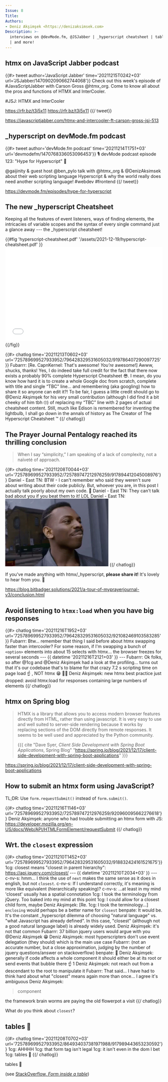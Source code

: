 ```yaml
---
Issue: 8
Title: 
Authors:
- Deniz Akşimşek <https://denizaksimsek.com>
Description: >-
  interviews on @devMode.fm, @JSJabber | _hyperscript cheatsheet | tables🤮 
  | and more!
---
```



## htmx on JavaScript Jabber podcast

{{#> tweet author='JavaScript Jabber' time='20211215T0242+03' url='JSJabber/1470902090662744068'}}
Check out this week's episode of #JavaScriptJabber with Carson Gross @htmx_org.
Come to know all about the pros and functions of HTMX and InterCooler.

\#JSJ: HTMX and InterCooler

<https://rfr.bz/t3i5x11> <https://rfr.bz/t3i5x11>
{{/ tweet}}

<https://javascriptjabber.com/htmx-and-intercooler-ft-carson-gross-jsj-513>


## _hyperscript on devMode.fm podcast

{{#> tweet author='devMode.fm podcast' time='20211214T1751+03' url='devmodefm/1470768336053096453'}}
🎙 devMode podcast episode 123: "Hype for Hyperscript" 🌟

@gaijinity & guest host @ben_pylo talk with @htmx_org & @DenizAksimsek about 
their web scripting language Hyperscript & why the world really does need 
another scripting language! #webdev #frontend
{{/ tweet}}

<https://devmode.fm/episodes/hype-for-hyperscript>


## The new _hyperscript Cheatsheet

Keeping all the features of event listeners, ways of finding elements, the intricacies of variable scopes and the syntax of every single command just a glance away --- the _hyperscript cheatsheet!

{{#fig 'hyperscript-cheatsheet.pdf' '/assets/2021-12-19/hyperscript-cheatsheet.pdf' }}
<embed width="100%" height="300" type="application/pdf" src="/assets/2021-12-19/hyperscript-cheatsheet.pdf"></embed>
{{/fig}}

{{#> chatlog time='20211213T0602+03' url='725789699527933952/796428329531605032/919786407290097725'}}
Fubarrr: [Re. CapnKernel: That's awesome!  _You're_ awesome!] Awww, shucks,
  thanks! Yes, I do indeed take full credit for the fact that there now exists
  a probably 90% complete Hyperscript Cheatsheet 😎. I mean, do you know how 
  hard it is to create a whole Google doc from scratch, complete with title and
  single “TBC” line… and remembering (aka googling) how to share it so anyone 
  can edit it?! To be fair, I guess a little credit should go to 
  @Deniz Akşimşek for his very small contribution (although I did find it a bit
  cheeky of him tbh 🙄) of replacing my “TBC” line with 2 pages of actual 
  cheatsheet content. Still, much like Edison is remembered for inventing the
  lightbulb, I shall go down in the annals of history as The Creator of The
  Hyperscript Cheatsheet ™
{{/ chatlog}}


## The Prayer Journal Pentalogy reached its thrilling conclusion

> When I say “simplicity,” I am speaking of a lack of complexity, not a naïveté
> of approach.

{{#> chatlog time='20211208T0044+03' url='725789699527933952/725789747212976259/917894412045008976'}}
Daniel - East TN: BTW - I can't remember who said they weren't sure about 
  writing about their code publicly. But, whoever you are, in this post I 
  actually talk poorly about my own code. 🙂
Daniel - East TN: They can't talk bad about you if you beat them to it! LOL
Daniel - East TN: ![you can't X if you don't Y meme gif](/assets/2021-12-12/feel-me-think-about-it.gif)
{{/ chatlog}}

If you've made anything with htmx/_hyperscript, **please share it!** It's 
lovely to hear from you. 💙

<https://blog.bitbadger.solutions/2021/a-tour-of-myprayerjournal-v3/conclusion.html>


## Avoid listening to `htmx:load` when you have big responses

{{#> chatlog time='20211216T1952+03' url='725789699527933952/796428329531605032/921082469103583285'}}
Fubarrr: Btw... remember that thing I said before about htmx swapping faster
  than intercooler? For some reason, if I'm swapping a bunch of `<option>` 
  elements into about 15 selects with htmx... the browser freezes for several
  seconds
--- {{ datetime '20211216T2121+03' }} ---
Fubarrr: Ok folks, so after @1cg and @Deniz Akşimşek had a look at the 
  profiling... turns out that it's our codebase that's to blame for that crazy
  7.2 s scripting time on page load ☝️ , NOT htmx 😁 🤦‍♂️
Deniz Akşimşek: new htmx best practice just dropped: avoid htmx:load for 
  responses containing large numbers of elements
{{/ chatlog}}


## htmx on Spring blog

> HTMX is a library that allows you to access modern browser features directly
> from HTML, rather than using javascript. It is very easy to use and well
> suited to server-side rendering because it works by replacing sections of the
> DOM directly from remote responses. It seems to be well used and appreciated
> by the Python community.
>
> {{{ cite "Dave Syer, <cite>Client Side Development with Spring Boot Applications</cite>, Spring Blog" "https://spring.io/blog/2021/12/17/client-side-development-with-spring-boot-applications" }}}

<https://spring.io/blog/2021/12/17/client-side-development-with-spring-boot-applications>


## How to submit an htmx form using JavaScript?

TL;DR: Use `form.requestSubmit()` instead of `form.submit()`.

{{#> chatlog time='20211216T1146+03' url='725789699527933952/725789747212976259/920960095662276618'}}
Deniz Akşimşek: anyone who had trouble submitting an htmx form with JS: <https://developer.mozilla.org/en-US/docs/Web/API/HTMLFormElement/requestSubmit>
{{/ chatlog}}


## Wrt. the `closest` expression

{{#> chatlog time='20211210T1452+03' url='725789699527933952/796428329531605032/918832424161521675'}}
1cg: closest means "closest in parent hierarchy": <https://api.jquery.com/closest/>
--- {{ datetime '20211210T2034+03' }} ---
c-nv-s: hmm... I think the use of `next` makes the same sense as it does in 
  english, but not `closest`. 
c-nv-s: If I understand correctly, it's meaning is more like equivalent 
  (hierarchically speaking)?
c-nv-s: ...at least in my mind 'closest' usually has a spatial connotation
1cg: I took the terminology from jQuery.  Too baked into my mind at this point
1cg: I could allow for a closest child <whatever/> form, maybe
Deniz Akşimşek: [Re. 1cg: I took the terminology...] `enclosing` would perhaps 
  be a better name for `closest`
benpate: It would be. It's the constant _hyperscript dilemma of choosing 
  "natural language" vs. "what Javascript has already defined".  In this case,
  "closest" (although not a good natural language label) is already widely 
  used.
Deniz Akşimşek: it's not that common
Fubarrr: 37 billion jquery users would argue with you @Deniz Akşimşek 😁
Deniz Akşimşek: most hyperscripters don't use event delegation (they should) 
  which is the main use case
Fubarrr: (not an accurate number, but a close approximation, judging by the
  number of jquery questions/answer on stackoverflow)
benpate: 🍿
Deniz Akşimşek: generally if code affects a whole component it should either be
  at its root or send events that bubble there 
  <span class=reaction><span class=emoji>☝️</span> 1</span> <!-- hack, FIXME emoji detection-->
Deniz Akşimşek: not reach out from a descendant to the root to manipulate it
Fubarrr: That said... I have had to think hard about what "closest" means again
  more than once... I agree it's ambiguous
Deniz Akşimşek: 
  > component

  the framework brain worms are paying the old flowerpot a visit
{{/ chatlog}}

What do you think about `closest`?


## tables 🤮

{{#> chatlog time='20211208T0702+03' url='725789699527933952/864934037381971988/917989443653230592'}}
1cg: AHHHH
1cg: that form tag isn't legal
1cg: it isn't even in the dom I bet
1cg: tables 🤮
{{/ chatlog}}

tables 🤮

(see [StackOverflow, <cite>Form inside a table</cite>](https://stackoverflow.com/questions/5967564/form-inside-a-table))
